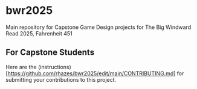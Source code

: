 # bwr2025
Main repository for Capstone Game Design projects for The Big Windward Read 2025, Fahrenheit 451

## For Capstone Students
Here are the (instructions)[https://github.com/rhazes/bwr2025/edit/main/CONTRIBUTING.md] for submitting your contributions to this project.
